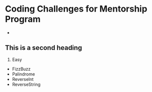 # Coding Challenges for Mentorship Program
-
## This is a second heading 

01. Easy
  - FizzBuzz
  - Palindrome
  - ReverseInt
  - ReverseString

